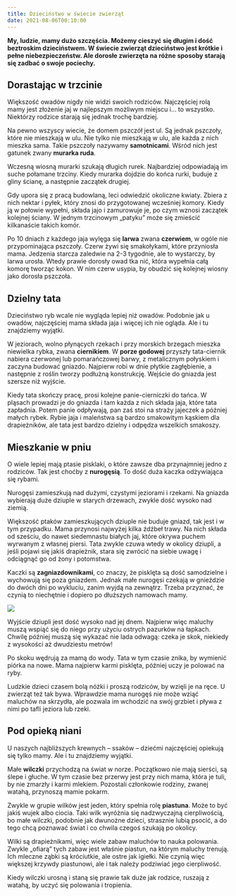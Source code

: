 ```yaml
---
title: Dzieciństwo w świecie zwierząt
date: 2021-08-06T00:10:00
---
```

**My, ludzie, mamy dużo szczęścia. Możemy cieszyć się długim i dość beztroskim dzieciństwem. W świecie zwierząt dzieciństwo jest krótkie i pełne niebezpieczeństw. Ale dorosłe zwierzęta na różne sposoby starają się zadbać o swoje pociechy.**

## Dorastając w trzcinie

Większość owadów nigdy nie widzi swoich rodziców. Najczęściej rolą mamy jest złożenie jaj w najlepszym możliwym miejscu i… to wszystko. Niektórzy rodzice starają się jednak trochę bardziej.

Na pewno wszyscy wiecie, że domem pszczół jest ul. Są jednak pszczoły, które nie mieszkają w ulu. Nie tylko nie mieszkają w ulu, ale każda z nich mieszka sama. Takie pszczoły nazywamy <strong>samotnicami</strong>. Wśród nich jest gatunek zwany <strong>murarka ruda</strong>.

Wczesną wiosną murarki szukają długich rurek. Najbardziej odpowiadają im suche połamane trzciny. Kiedy murarka dojdzie do końca rurki, buduje z gliny ścianę, a następnie zaczątek drugiej.

Gdy upora się z pracą budowlaną, leci odwiedzić okoliczne kwiaty. Zbiera z nich nektar i pyłek, który znosi do przygotowanej wcześniej komory. Kiedy ją w połowie wypełni, składa jajo i zamurowuje je, po czym wznosi zaczątek kolejnej ściany. W jednym trzcinowym „patyku” może się zmieścić kilkanaście takich komór. 

Po 10 dniach z każdego jaja wylęga się <strong>larwa</strong> zwana <strong>czerwiem</strong>, w ogóle nie przypominająca pszczoły. Czerw żywi się smakołykami, które przyniosła mama. Jedzenia starcza zaledwie na 2-3 tygodnie, ale to wystarczy, by larwa urosła. Wtedy prawie dorosły owad tka nić, która wypełnia całą komorę tworząc kokon. W nim czerw usypia, by obudzić się kolejnej wiosny jako dorosła pszczoła.

## Dzielny tata

Dzieciństwo ryb wcale nie wygląda lepiej niż owadów. Podobnie jak u owadów, najczęściej mama składa jaja i więcej ich nie ogląda. Ale i tu znajdziemy wyjątki.

W jeziorach, wolno płynących rzekach i przy morskich brzegach mieszka niewielka rybka, zwana <strong>ciernikiem</strong>. W <strong>porze godowej</strong> przyszły tata-ciernik nabiera czerwonej lub pomarańczowej barwy, z metalicznym połyskiem i zaczyna budować gniazdo. Najpierw robi w dnie płytkie zagłębienie, a następnie z roślin tworzy podłużną konstrukcję. Wejście do gniazda jest szersze niż wyjście.

Kiedy tata skończy pracę, prosi kolejne panie-cierniczki do tańca. W pląsach prowadzi je do gniazda i tam każda z nich składa jaja, które tata zapładnia. Potem panie odpływają, pan zaś stoi na straży jajeczek a później małych rybek. Rybie jaja i maleństwa są bardzo smakowitym kąskiem dla drapieżników, ale tata jest bardzo dzielny i odpędza wszelkich smakoszy.

## Mieszkanie w pniu

O wiele lepiej mają ptasie pisklaki, o które zawsze dba przynajmniej jedno z rodziców. Tak jest choćby z <strong>nurogęsią</strong>. To dość duża kaczka odżywiająca się rybami. 

Nurogęsi zamieszkują nad dużymi, czystymi jeziorami i rzekami. Na gniazda wybierają duże dziuple w starych drzewach, zwykle dość wysoko nad ziemią.

Większość ptaków zamieszkujących dziuple nie buduje gniazd, tak jest i w tym przypadku. Mama przynosi najwyżej kilka źdźbeł trawy. Na nich składa od sześciu, do nawet siedemnastu białych jaj, które okrywa puchem wyrwanym z własnej piersi. Tata zwykle czuwa wtedy w okolicy dziupli, a jeśli pojawi się jakiś drapieżnik, stara się zwrócić na siebie uwagę i odciągnąć go od żony i potomstwa. 

Kaczki są <strong>zagniazdownikami</strong>, co znaczy, że pisklęta są dość samodzielne i wychowują się poza gniazdem. Jednak małe nurogęsi czekają w gnieździe do dwóch dni po wykluciu, zanim wyjdą na zewnątrz. Trzeba przyznać, że czynią to niechętnie i dopiero po dłuższych namowach mamy.

<img src="/img/Nuroges.jpg">

Wyjście dziupli jest dość wysoko nad jej dnem. Najpierw więc maluchy muszą wspiąć się do niego przy użyciu ostrych pazurków na łapkach. Chwilę później muszą się wykazać nie lada odwagą: czeka je skok, niekiedy z wysokości aż dwudziestu metrów!

Po skoku wędrują za mamą do wody. Tata w tym czasie znika, by wymienić piórka na nowe. Mama najpierw karmi pisklęta, później uczy je polować na ryby.

Ludzkie dzieci czasem bolą nóżki i proszą rodziców, by wzięli je na ręce. U zwierząt też tak bywa. Wprawdzie mama nurogęś nie może wziąć maluchów na skrzydła, ale pozwala im wchodzić na swój grzbiet i pływa z nimi po tafli jeziora lub rzeki.

## Pod opieką niani

U naszych najbliższych krewnych – ssaków – dziećmi najczęściej opiekują się tylko mamy. Ale i tu znajdziemy wyjątki.

Małe <strong>wilczki</strong> przychodzą na świat w norze. Początkowo nie mają sierści, są ślepe i głuche. W tym czasie bez przerwy jest przy nich mama, która je tuli, by nie zmarzły i karmi mlekiem. Pozostali członkowie rodziny, zwanej watahą, przynoszą mamie pokarm.

Zwykle w grupie wilków jest jeden, który spełnia rolę <strong>piastuna</strong>. Może to być jakiś wujek albo ciocia. Taki wilk wyróżnia się nadzwyczajną cierpliwością, bo małe wilczki, podobnie jak dwunożne dzieci, strasznie lubią psocić, a do tego chcą poznawać świat i co chwila czegoś szukają po okolicy.

Wilki są drapieżnikami, więc wiele zabaw maluchów to nauka polowania. Zwykle „ofiarą” tych zabaw jest właśnie piastun, na którym maluchy trenują. Ich mleczne ząbki są króciutkie, ale ostre jak igiełki. Nie czynią więc większej krzywdy piastunowi, ale i tak należy podziwiać jego cierpliwość.

Kiedy wilczki urosną i staną się prawie tak duże jak rodzice, ruszają z watahą, by uczyć się polowania i tropienia.</p>